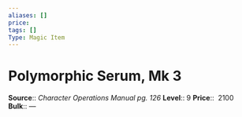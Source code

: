 ```yaml
---
aliases: []
price:  
tags: []
Type: Magic Item
---
```


# Polymorphic Serum, Mk 3

**Source**:: _Character Operations Manual pg. 126_
**Level**:: 9
**Price**::  2100 
**Bulk**:: —
